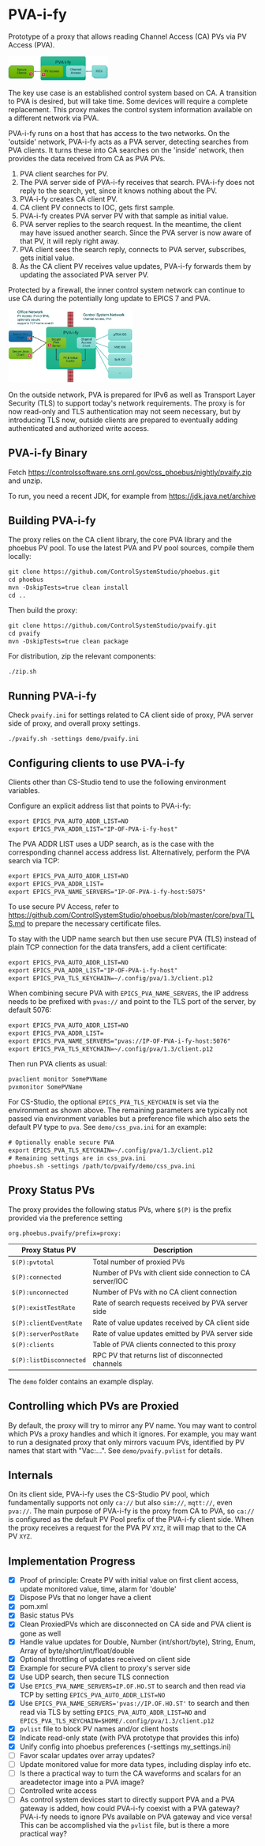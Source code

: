 PVA-i-fy
========

Prototype of a proxy that allows reading Channel Access (CA) PVs via PV Access (PVA).

<img src="pvaify_simple.png" width=40%>

The key use case is an established control system based on CA.
A transition to PVA is desired, but will take time.
Some devices will require a complete replacement.
This proxy makes the control system information available
on a different network via PVA.

PVA-i-fy runs on a host that has access to the two networks.
On the 'outside' network, PVA-i-fy acts as a PVA server,
detecting searches from PVA clients.
It turns these into CA searches on the 'inside' network,
then provides the data received from CA as PVA PVs.

 1. PVA client searches for PV.
 2. The PVA server side of PVA-i-fy receives that search.
    PVA-i-fy does not reply to the search, yet,
    since it knows nothing about the PV.
 3. PVA-i-fy creates CA client PV.
 4. CA client PV connects to IOC, gets first sample.
 5. PVA-i-fy creates PVA server PV with that sample as initial value.
 6. PVA server replies to the search request.
    In the meantime, the client may have issued another search.
    Since the PVA server is now aware of that PV, it will reply right away.
 7. PVA client sees the search reply, connects to PVA server, subscribes, gets initial value.
 8. As the CA client PV receives value updates,
    PVA-i-fy forwards them by updating the associated PVA server PV.

Protected by a firewall, the inner control system network can continue to use CA
during the potentially long update to EPICS 7 and PVA.

<img src="pvaify_detail.png" width=50%>

On the outside network, PVA is prepared for IPv6 as well as Transport Layer Security (TLS)
to support today's network requirements.
The proxy is for now read-only and TLS authentication may not seem necessary,
but by introducing TLS now, outside clients are prepared to eventually adding
authenticated and authorized write access.


PVA-i-fy Binary
---------------

Fetch https://controlssoftware.sns.ornl.gov/css_phoebus/nightly/pvaify.zip
and unzip.

To run, you need a recent JDK, for example from https://jdk.java.net/archive


Building PVA-i-fy
-----------------

The proxy relies on the CA client library,
the core PVA library and the phoebus PV pool.
To use the latest PVA and PV pool
sources, compile them locally: 

```
git clone https://github.com/ControlSystemStudio/phoebus.git
cd phoebus
mvn -DskipTests=true clean install
cd ..
```

Then build the proxy:

```
git clone https://github.com/ControlSystemStudio/pvaify.git
cd pvaify
mvn -DskipTests=true clean package 
```

For distribution, zip the relevant components:

```
./zip.sh
```


Running PVA-i-fy
----------------

Check `pvaify.ini` for settings related to CA client side of proxy,
PVA server side of proxy, and overall proxy settings.

```
./pvaify.sh -settings demo/pvaify.ini
```


Configuring clients to use PVA-i-fy
-----------------------------------

Clients other than CS-Studio tend to use the following environment variables.

Configure an explicit address list that points to PVA-i-fy:

```
export EPICS_PVA_AUTO_ADDR_LIST=NO
export EPICS_PVA_ADDR_LIST="IP-OF-PVA-i-fy-host"
```

The PVA ADDR LIST uses a UDP search, as is the case
with the corresponding channel access address list.
Alternatively, perform the PVA search via TCP:

```
export EPICS_PVA_AUTO_ADDR_LIST=NO
export EPICS_PVA_ADDR_LIST=
export EPICS_PVA_NAME_SERVERS="IP-OF-PVA-i-fy-host:5075"
```

To use secure PV Access, refer to  
https://github.com/ControlSystemStudio/phoebus/blob/master/core/pva/TLS.md
to prepare the necessary certificate files.

To stay with the UDP name search but then
use secure PVA (TLS) instead of plain TCP connection
for the data transfers, add a client certificate:

```
export EPICS_PVA_AUTO_ADDR_LIST=NO
export EPICS_PVA_ADDR_LIST="IP-OF-PVA-i-fy-host"
export EPICS_PVA_TLS_KEYCHAIN=~/.config/pva/1.3/client.p12
```

When combining secure PVA with `EPICS_PVA_NAME_SERVERS`,
the IP address needs to be prefixed with `pvas://` and point
to the TLS port of the server, by default 5076:

```
export EPICS_PVA_AUTO_ADDR_LIST=NO
export EPICS_PVA_ADDR_LIST=
export EPICS_PVA_NAME_SERVERS="pvas://IP-OF-PVA-i-fy-host:5076"
export EPICS_PVA_TLS_KEYCHAIN=~/.config/pva/1.3/client.p12
```

Then run PVA clients as usual:

```
pvaclient monitor SomePVName
pvxmonitor SomePVName
```

For CS-Studio, the optional `EPICS_PVA_TLS_KEYCHAIN` is set
via the environment as shown above. The remaining parameters
are typically not passed via environment variables but a preference file
which also sets the default PV type to `pva`. See `demo/css_pva.ini` for an example:

```
# Optionally enable secure PVA
export EPICS_PVA_TLS_KEYCHAIN=~/.config/pva/1.3/client.p12
# Remaining settings are in css_pva.ini
phoebus.sh -settings /path/to/pvaify/demo/css_pva.ini
```


Proxy Status PVs
----------------

The proxy provides the following status PVs, where
`$(P)` is the prefix provided via the preference setting

```
org.phoebus.pvaify/prefix=proxy:
```

| Proxy Status PV         | Description                                                |
| ----------------------- | ---------------------------------------------------------- |
| `$(P):pvtotal`          | Total number of proxied PVs                                |
| `$(P):connected`        | Number of PVs with client side connection to CA server/IOC |
| `$(P):unconnected`      | Number of PVs with no CA client connection                 |
| `$(P):existTestRate`    | Rate of search requests received by PVA server side        |
| `$(P):clientEventRate`  | Rate of value updates received by CA client side           |
| `$(P):serverPostRate`   | Rate of value updates emitted by PVA server side           |
| `$(P):clients`          | Table of PVA clients connected to this proxy               |
| `$(P):listDisconnected` | RPC PV that returns list of disconnected channels          |

The `demo` folder contains an example display.


Controlling which PVs are Proxied
---------------------------------

By default, the proxy will try to mirror any PV name.
You may want to control which PVs a proxy handles and which it ignores.
For example, you may want to run a designated proxy that only
mirrors vacuum PVs, identified by PV names that start with "Vac:...".
See `demo/pvaify.pvlist` for details. 


Internals
---------

On its client side, PVA-i-fy uses the CS-Studio PV pool,
which fundamentally supports not only `ca://` but also
`sim://`, `mqtt://`, even `pva://`.
The main purpose of PVA-i-fy is the proxy from CA to
PVA, so `ca://` is configured as the default PV Pool prefix
of the PVA-i-fy  client side.
When the proxy receives a request for the PVA PV `XYZ`,
it will map that to the CA PV `XYZ`.


Implementation Progress
-----------------------

- [x] Proof of principle:
      Create PV with initial value on first client access,
      update monitored value, time, alarm for 'double'
- [x] Dispose PVs that no longer have a client
- [x] pom.xml
- [X] Basic status PVs
- [X] Clean ProxiedPVs which are disconnected on CA side and PVA client is gone as well
- [X] Handle value updates for Double, Number (int/short/byte), String, Enum,
      Array of byte/short/int/float/double
- [X] Optional throttling of updates received on client side
- [X] Example for secure PVA client to proxy's server side
- [X] Use UDP search, then secure TLS connection
- [X] Use `EPICS_PVA_NAME_SERVERS=IP.OF.HO.ST` to search and then read via TCP
      by setting `EPICS_PVA_AUTO_ADDR_LIST=NO`
- [X] Use `EPICS_PVA_NAME_SERVERS='pvas://IP.OF.HO.ST'` to search and then read via TLS
      by setting `EPICS_PVA_AUTO_ADDR_LIST=NO` and
      `EPICS_PVA_TLS_KEYCHAIN=$HOME/.config/pva/1.3/client.p12`
- [X] `pvlist` file to block PV names and/or client hosts
- [X] Indicate read-only state (with PVA prototype that provides this info)
- [X] Unify config into phoebus preferences (-settings my_settings.ini)
- [ ] Favor scalar updates over array updates?
- [ ] Update monitored value for more data types, including display info etc.
- [ ] Is there a practical way to turn the CA waveforms and scalars for an areadetector
      image into a PVA image?
- [ ] Controlled write access
- [ ] As control system devices start to directly support PVA and a PVA gateway is added,
      how could PVA-i-fy coexist with a PVA gateway?
      PVA-i-fy needs to ignore PVs available on PVA gateway and vice versa!
      This can be accomplished via the `pvlist` file, but is there a more practical way?
